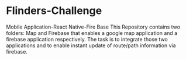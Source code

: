 # Flinders-Challenge
Mobile Application-React Native-Fire Base
This Repository contains two folders: Map and Firebase that enables a google map application and a firebase application respectively.
The task is to integrate those two applications and to enable instant update of route/path information via firebase.
